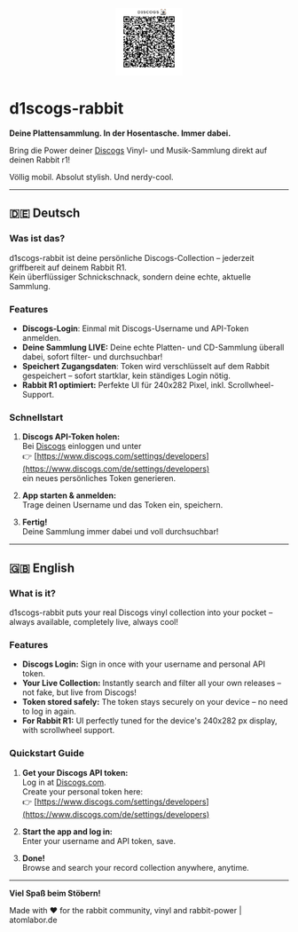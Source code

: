<p align="center">
  <img src="https://github.com/atomlabor/d1scogs-rabbit/blob/main/qr.png" alt="QR Code zum Projekt" width="122" height="122" />
</p>

# d1scogs-rabbit

**Deine Plattensammlung. In der Hosentasche. Immer dabei.**

Bring die Power deiner [Discogs](https://www.discogs.com/) Vinyl- und Musik-Sammlung direkt auf deinen Rabbit r1!  

Völlig mobil. Absolut stylish. Und nerdy-cool. 

---

## 🇩🇪 Deutsch

### Was ist das?
d1scogs-rabbit ist deine persönliche Discogs-Collection – jederzeit griffbereit auf deinem Rabbit R1.  
Kein überflüssiger Schnickschnack, sondern deine echte, aktuelle Sammlung.  


### Features

- **Discogs-Login**: Einmal mit Discogs-Username und API-Token anmelden.
- **Deine Sammlung LIVE:** Deine echte Platten- und CD-Sammlung überall dabei, sofort filter- und durchsuchbar!
- **Speichert Zugangsdaten**: Token wird verschlüsselt auf dem Rabbit gespeichert – sofort startklar, kein ständiges Login nötig.
- **Rabbit R1 optimiert:** Perfekte UI für 240x282 Pixel, inkl. Scrollwheel-Support.

### Schnellstart

1. **Discogs API-Token holen:**  
   Bei [Discogs](https://www.discogs.com/) einloggen und unter  
   👉 [https://www.discogs.com/settings/developers](https://www.discogs.com/de/settings/developers)  
   ein neues persönliches Token generieren.

2. **App starten & anmelden:**  
   Trage deinen Username und das Token ein, speichern.

3. **Fertig!**  
   Deine Sammlung immer dabei und voll durchsuchbar!

---

## 🇬🇧 English

### What is it?
d1scogs-rabbit puts your real Discogs vinyl collection into your pocket – always available, completely live, always cool!  


### Features

- **Discogs Login:** Sign in once with your username and personal API token.
- **Your Live Collection:** Instantly search and filter all your own releases – not fake, but live from Discogs!
- **Token stored safely:** The token stays securely on your device – no need to log in again.
- **For Rabbit R1:** UI perfectly tuned for the device's 240x282 px display, with scrollwheel support.

### Quickstart Guide

1. **Get your Discogs API token:**  
   Log in at [Discogs.com](https://www.discogs.com/).  
   Create your personal token here:  
   👉 [https://www.discogs.com/settings/developers](https://www.discogs.com/de/settings/developers)

2. **Start the app and log in:**  
   Enter your username and API token, save.

3. **Done!**  
   Browse and search your record collection anywhere, anytime.

---

**Viel Spaß beim Stöbern!**  

Made with ❤️ for the rabbit community, vinyl and rabbit-power | atomlabor.de
